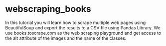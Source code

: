 # webscraping_books
In this tutorial you will learn how to scrape multiple web pages using BeautifulSoup and export the results to a CSV file using Pandas Library.
We use books.toscrape.com as the web scraping playground and get access to the alt attribute of the images and the name of the classes.  
